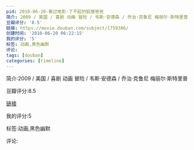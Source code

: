```yaml
---
pid: 2010-06-20-看过电影-了不起的狐狸爸爸
简介: 2009 / 美国 / 喜剧 动画 冒险 / 韦斯·安德森 / 乔治·克鲁尼 梅丽尔·斯特里普
豆瓣评分: '8.5'
链接: https://movie.douban.com/subject/1759386/
创建时间: '2010-06-20 06:22:15'
我的评分: '5'
标签: 动画,黑色幽默
评论:
tags: [douban]
categories: [timeline]
---
```

简介:2009 / 美国 / 喜剧 动画 冒险 / 韦斯·安德森 / 乔治·克鲁尼 梅丽尔·斯特里普

豆瓣评分:8.5

[链接](https://movie.douban.com/subject/1759386/)

我的评分:5

标签:动画,黑色幽默

评论:

